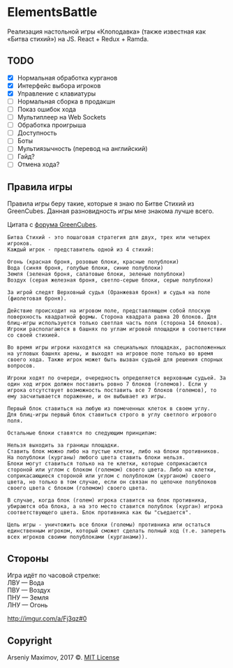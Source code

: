 # ElementsBattle
Реализация настольной игры «Клоподавка» (также известная как «Битва стихий») на JS. React + Redux + Ramda.

## TODO
- [x] Нормальная обработка курганов
- [x] Интерфейс выбора игроков
- [x] Управление с клавиатуры
- [ ] Нормальная сборка в продакшн
- [ ] Показ ошибок хода
- [ ] Мультиплеер на Web Sockets
- [ ] Обработка проигрыша
- [ ] Доступность
- [ ] Боты
- [ ] Мультиязычность (перевод на английский)
- [ ] Гайд?
- [ ] Отмена хода?

## Правила игры
Правила игры беру такие, которые я знаю по Битве Стихий из GreenCubes. Данная разновидность игры мне знакома лучше всего.

Цитата с [форума GreenCubes](https://forum.greencubes.org/viewtopic.php?f=257&t=21772#p327318).
```
Битва Стихий - это пошаговая стратегия для двух, трех или четырех игроков.
Каждый игрок - представитель одной из 4 стихий:

Огонь (красная броня, розовые блоки, красные полублоки)
Вода (синяя броня, голубые блоки, синие полублоки)
Земля (зеленая броня, салатовые блоки, зеленые полублоки)
Воздух (серая железная броня, светло-серые блоки, серые полублоки)

За игрой следят Верховный судья (Оранжевая броня) и судья на поле (фиолетовая броня).

Действие происходит на игровом поле, представляющем собой плоскую поверхность квадратной формы. Сторона квадрата равна 20 блоков. Для блиц-игры используется только светлая часть поля (сторона 14 блоков).
Игроки располагаются в башнях по углам игровой площадки в соответствии со своей стихией. 

Во время игры игроки находятся на специальных площадках, расположенных на угловых башнях арены, и выходят на игровое поле только во время своего хода. Также игрок может быть вызван судьей для решения спорных вопросов.

Игроки ходят по очереди, очередность определяется верховным судьей. За один ход игрок должен поставить ровно 7 блоков (големов). Если у игрока отсутствует возможность поставить все 7 блоков (големов), то ему засчитывается поражение, и он выбывает из игры.

Первый блок ставиться на любую из помеченных клеток в своем углу.
Для блиц-игры первый блок ставиться строго в углу светлого игрового поля.

Остальные блоки ставятся по следующим принципам:

Нельзя выходить за границы площадки.
Ставить блок можно либо на пустые клетки, либо на блоки противников. На полублоки (курганы) любого цвета ставить блоки нельзя.
Блоки могут ставиться только на те клетки, которые соприкасаются стороной или углом с блоком (големом) своего цвета. Либо на клетки, соприкасающиеся стороной или углом с полублоком (курганом) своего цвета, но только в том случае, если он связан по цепочке полублоков своего цвета с блоком (големом) своего цвета.

В случае, когда блок (голем) игрока ставится на блок противника, убираются оба блока, а на это место ставится полублок (курган) игрока соответствующего цвета. Блок противника как бы "съедается".

Цель игры - уничтожить все блоки (големы) противника или остаться единственным игроком, который сможет сделать полный ход (т.е. запереть всех игроков своими полублоками (курганами)).
```

## Стороны
Игра идёт по часовой стрелке:<br>
ЛВУ — Вода<br>
ПВУ — Воздух<br>
ПНУ — Земля<br>
ЛНУ — Огонь

http://imgur.com/a/Fj3qz#0

## Copyright

Arseniy Maximov, 2017 ©. [MIT License](https://github.com/notarseniy/ElementsBattle/blob/master/LICENSE)
